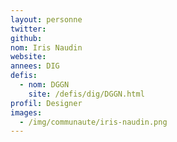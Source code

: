 ```yaml
---
layout: personne
twitter: 
github: 
nom: Iris Naudin
website: 
annees: DIG
defis: 
  - nom: DGGN
    site: /defis/dig/DGGN.html
profil: Designer
images:
  - /img/communaute/iris-naudin.png
---
```

